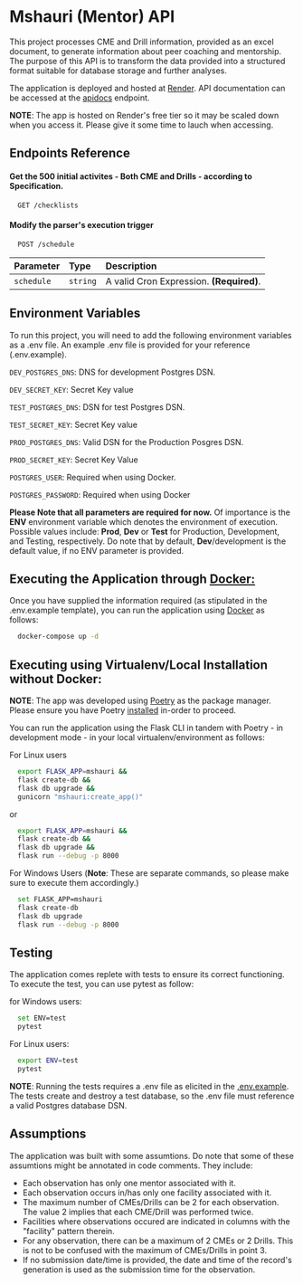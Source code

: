 # Mshauri (Mentor) API

This project processes CME and Drill information, provided as an excel document, to generate information about peer coaching and mentorship. The purpose of this API is to transform the data provided into a structured format suitable for database storage and further analyses.

The application is deployed and hosted at [Render](https://mshauri.onrender.com/checklists). API documentation can be accessed at the [apidocs](https://mshauri.onrender.com/apidocs) endpoint.

**NOTE**: The app is hosted on Render's free tier so it may be scaled down when you access it. Please give it some time to lauch when accessing.

## Endpoints Reference

#### Get the 500 initial activites - Both CME and Drills - according to Specification.

```http
  GET /checklists
```

#### Modify the parser's execution trigger

```http
  POST /schedule
```

| Parameter  | Type     | Description                              |
| :--------- | :------- | :--------------------------------------- |
| `schedule` | `string` | A valid Cron Expression. **(Required)**. |

## Environment Variables

<a href="env"></a>

To run this project, you will need to add the following environment variables as a .env file. An example .env file is provided for your reference (.env.example).

`DEV_POSTGRES_DNS`: DNS for development Postgres DSN.

`DEV_SECRET_KEY`: Secret Key value

`TEST_POSTGRES_DNS`: DSN for test Postgres DSN.

`TEST_SECRET_KEY`: Secret Key value

`PROD_POSTGRES_DNS`: Valid DSN for the Production Posgres DSN.

`PROD_SECRET_KEY`: Secret Key Value

`POSTGRES_USER`: Required when using Docker.

`POSTGRES_PASSWORD`: Required when using Docker

**Please Note that all parameters are required for now.**
Of importance is the **ENV** environment variable which denotes the environment of execution. Possible values include: **Prod**, **Dev** or **Test** for Production, Development, and Testing, respectively. Do note that by default, **Dev**/development is the default value, if no ENV parameter is provided.

## Executing the Application through [Docker:](https://www.docker.com/)

Once you have supplied the information required (as stipulated in the .env.example template), you can run the application using [Docker](https://www.docker.com/) as follows:

```bash
  docker-compose up -d
```

## Executing using Virtualenv/Local Installation without Docker:

**NOTE**: The app was developed using [Poetry](https://python-poetry.org/docs/) as the package manager. Please ensure you have Poetry [installed](https://python-poetry.org/docs/#installation) in-order to proceed.

You can run the application using the Flask CLI in tandem with Poetry - in development mode - in your local virtualenv/environment as follows:

For Linux users

```bash
  export FLASK_APP=mshauri &&
  flask create-db &&
  flask db upgrade &&
  gunicorn "mshauri:create_app()"
```

or

```bash
  export FLASK_APP=mshauri &&
  flask create-db &&
  flask db upgrade &&
  flask run --debug -p 8000
```

For Windows Users (**Note**: These are separate commands, so please make sure to execute them accordingly.)

```bash
  set FLASK_APP=mshauri
  flask create-db
  flask db upgrade
  flask run --debug -p 8000
```

## Testing

The application comes replete with tests to ensure its correct functioning. To execute the test, you can use pytest as follow:

for Windows users:

```bash
  set ENV=test
  pytest
```

For Linux users:

```bash
  export ENV=test
  pytest
```

**NOTE**: Running the tests requires a .env file as elicited in the [.env.example](#environment-variables). The tests create and destroy a test database, so the .env file must reference a valid Postgres database DSN.

## Assumptions

The application was built with some assumtions. Do note that some of these assumtions might be annotated in code comments. They include:

- Each observation has only one mentor associated with it.
- Each observation occurs in/has only one facility associated with it.
- The maximum number of CMEs/Drills can be 2 for each observation. The value 2 implies that each CME/Drill was performed twice.
- Facilities where observations occured are indicated in columns with the "facility" pattern therein.
- For any observation, there can be a maximum of 2 CMEs or 2 Drills. This is not to be confused with the maximum of CMEs/Drills in point 3.
- If no submission date/time is provided, the date and time of the record's generation is used as the submission time for the observation.
